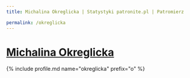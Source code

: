 ```yaml
---
title: Michalina Okreglicka | Statystyki patronite.pl | Patromierz

permalink: /okreglicka
---
```


# [Michalina Okreglicka](https://patronite.pl/okreglicka)

{% include profile.md name="okreglicka" prefix="o" %}
